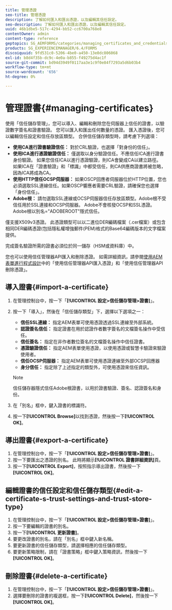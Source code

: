 ```yaml
---
title: 管理憑證
seo-title: 管理憑證
description: 了解如何匯入和匯出憑證，以及編輯其信任設定。
seo-description: 了解如何匯入和匯出憑證，以及編輯其信任設定。
uuid: 46b1dbe5-517c-4294-bb52-cc6700a768e8
contentOwner: admin
content-type: reference
geptopics: SG_AEMFORMS/categories/managing_certificates_and_credentials
products: SG_EXPERIENCEMANAGER/6.4/FORMS
discoiquuid: 9fd531c0-5206-4be0-a450-13e0dc806068
exl-id: b8d4f35b-dc9c-4e0a-b855-f49275d4ac1f
source-git-commit: bd94d3949f0117aa3e1c9f0e84f7293a5d6b03b4
workflow-type: tm+mt
source-wordcount: '656'
ht-degree: 0%

---
```


# 管理證書{#managing-certificates}

使用「信任儲存管理」，您可以導入、編輯和刪除您在伺服器上信任的證書，以驗證數字簽名和證書驗證。 您可以匯入和匯出任何數量的憑證。 匯入憑證後，您可以編輯信任設定和信任存放區類型。 合併信任儲存類型時，請考慮下列選項：

* **使用CA進行證書驗證信任：** 對於CRL驗證，也選擇「對身份的信任」。
* **使用ICA進行憑證驗證信任：** 僅選取以身分驗證信任。不應信任ICA進行證書身份驗證。 如果您信任ICA以進行憑證驗證，則ICA會變成CA以建立路徑。 如果ICA在「證書驗證」和「標識」中都受信任，則CA供應商證書將被忽略，因為ICA將成為CA。
* **使用HTTP信任OCSP伺服器：** 如果OSCP回應者伺服器位於HTTP位置，您也必須選取SSL連線信任。如果OSCP響應者需要CRL驗證，請確保您也選擇「身份信任」。
* **Adobe根：** 請勿選取SSL連線或OCSP伺服器信任存放區類型。Adobe根不受信任用於SSL連接和OCSP伺服器。 Adobe不會核發OCSP和SSL憑證。 Adobe根以別名=&quot;ADOBEROOT&quot;隱式信任。

僅支援X509v3憑證。 此憑證類型可以以二進位DER編碼檔案（.cer檔案）或包含相同DER編碼憑證(包括隱私權增強郵件(PEM)格式的Base64編碼版本的文字檔案提供。

完成簽名驗證所需的證書必須位於同一儲存（HSM或資料庫）中。

您也可以使用信任管理器API匯入和刪除憑證。 如需詳細資訊，請參閱[使用AEM表單進行程式設計](https://www.adobe.com/go/learn_aemforms_programming_63)中的「使用信任管理器API匯入憑證」和「使用信任管理器API刪除憑證」。

## 導入證書{#import-a-certificate}

1. 在管理控制台中，按一下「**[!UICONTROL 設定>信任儲存管理>證書]**」。
1. 按一下「導入」，然後在「信任儲存類型」下，選擇以下選項之一：

   * **信任SSL連線：** 指定AEM表單可使用憑證透過SSL連線至外部系統。
   * **認證簽名信任：** 指定證書在用於認證作者數字簽名的文檔簽名操作中受信任。
   * **信任簽名：** 指定在非作者數位簽名的文檔簽名操作中信任證書。
   * **憑證驗證信任：** 指定AEM表單使用憑證，以使用憑證或智慧卡驗證來驗證使用者。
   * **信任OCSP伺服器：** 指定AEM表單可使用憑證連線至外部OCSP回應器
   * **身分信任：** 指定除了上述指定的類型外，可使用憑證來信任資訊。

   >[!NOTE]
   >
   >信任儲存器隱式信任Adobe根證書，以用於證書驗證、簽名、認證簽名和身份。

1. 在「別名」框中，鍵入證書的標識符。
1. 按一下&#x200B;**[!UICONTROL Browse]**&#x200B;以找到憑證，然後按一下&#x200B;**[!UICONTROL OK]**。

## 導出證書{#export-a-certificate}

1. 在管理控制台中，按一下「**[!UICONTROL 設定>信任儲存管理>證書]**」。
1. 按一下要匯出之憑證的別名。 此時將顯示&#x200B;**[!UICONTROL 證書詳細資訊]**&#x200B;頁。
1. 按一下&#x200B;**[!UICONTROL Export]**，按照指示導出證書，然後按一下&#x200B;**[!UICONTROL OK]**。

## 編輯證書的信任設定和信任儲存類型{#edit-a-certificate-s-trust-settings-and-trust-store-type}

1. 在管理控制台中，按一下「**[!UICONTROL 設定>信任儲存管理>證書]**」。
1. 按一下要編輯的證書的別名。
1. 按一下&#x200B;**[!UICONTROL 更新證書]**。
1. 要更改證書的別名，請在「別名」框中鍵入新名稱。
1. 要更新證書的信任儲存類型，請選擇相應的信任儲存類型。
1. 要更新策略限制，請在「證書策略」框中鍵入策略資訊，然後按一下&#x200B;**[!UICONTROL OK]**。

## 刪除證書{#delete-a-certificate}

1. 在管理控制台中，按一下「**[!UICONTROL 設定>信任儲存管理>證書]**」。
1. 選擇要刪除的證書的複選框，按一下&#x200B;**[!UICONTROL Delete]**，然後按一下&#x200B;**[!UICONTROL OK]**。

